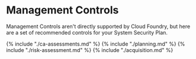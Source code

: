 # Management Controls
Management Controls aren't directly supported by Cloud Foundry, but here are a set of recommended controls for your System Security Plan.


{% include "./ca-assessments.md" %}
{% include "./planning.md" %}
{% include "./risk-assessment.md" %}
{% include "./acquisition.md" %}